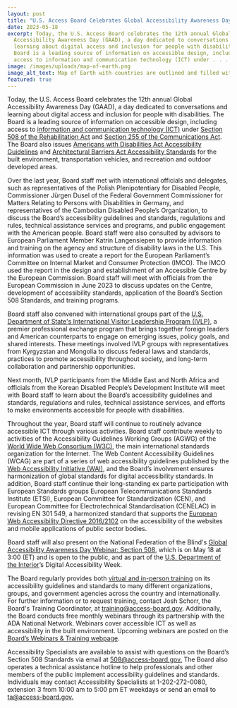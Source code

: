 ```yaml
---
layout: post
title: "U.S. Access Board Celebrates Global Accessibility Awareness Day "
date: 2023-05-18
excerpt: Today, the U.S. Access Board celebrates the 12th annual Global
  Accessibility Awareness Day (GAAD), a day dedicated to conversations and
  learning about digital access and inclusion for people with disabilities. The
  Board is a leading source of information on accessible design, including
  access to information and communication technology (ICT) under . . .
image: /images/uploads/map-of-earth.png
image_alt_text: Map of Earth with countries are outlined and filled with nodes and connectors
featured: true
---
```

Today, the U.S. Access Board celebrates the 12th annual Global Accessibility Awareness Day (GAAD), a day dedicated to conversations and learning about digital access and inclusion for people with disabilities. The Board is a leading source of information on accessible design, including access to [information and communication technology (ICT)](https://www.access-board.gov/ict/) under [Section 508 of the Rehabilitation Act](https://www.access-board.gov/law/ra.html#section-508-federal-electronic-and-information-technology) and [Section 255 of the Communications Act](https://www.access-board.gov/law/ta.html). The Board also issues [Americans with Disabilities Act Accessibility Guidelines](https://www.access-board.gov/ada/) and [Architectural Barriers Act Accessibility Standards](https://www.access-board.gov/aba/) for the built environment, transportation vehicles, and recreation and outdoor developed areas. 

Over the last year, Board staff met with international officials and delegates, such as representatives of the Polish Plenipotentiary for Disabled People, Commissioner Jürgen Dusel of the Federal Government Commissioner for Matters Relating to Persons with Disabilities in Germany, and representatives of the Cambodian Disabled People’s Organization, to discuss the Board’s accessibility guidelines and standards, regulations and rules, technical assistance services and programs, and public engagement with the American people. Board staff were also consulted by advisors to European Parliament Member Katrin Langensiepen to provide information and training on the agency and structure of disability laws in the U.S. This information was used to create a report for the European Parliament’s Committee on Internal Market and Consumer Protection (IMCO). The IMCO used the report in the design and establishment of an Accessible Centre by the European Commission. Board staff will meet with officials from the European Commission in June 2023 to discuss updates on the Centre, development of accessibility standards, application of the Board’s Section 508 Standards, and training programs. 

Board staff also convened with international groups part of the [U.S. Department of State's International Visitor Leadership Program (IVLP)](https://eca.state.gov/ivlp), a premier professional exchange program that brings together foreign leaders and American counterparts to engage on emerging issues, policy goals, and shared interests. These meetings involved IVLP groups with representatives from Kyrgyzstan and Mongolia to discuss federal laws and standards, practices to promote accessibility throughout society, and long-term collaboration and partnership opportunities.  

Next month, IVLP participants from the Middle East and North Africa and officials from the Korean Disabled People’s Development Institute will meet with Board staff to learn about the Board’s accessibility guidelines and standards, regulations and rules, technical assistance services, and efforts to make environments accessible for people with disabilities. 

Throughout the year, Board staff will continue to routinely advance accessible ICT through various activities. Board staff contribute weekly to activities of the Accessibility Guidelines Working Groups (AGWG) of the [World Wide Web Consortium (W3C)](https://www.w3.org/), the main international standards organization for the Internet. The Web Content Accessibility Guidelines (WCAG) are part of a series of web accessibility guidelines published by the [Web Accessibility Initiative (WAI)](https://www.w3.org/WAI/), and the Board’s involvement ensures harmonization of global standards for digital accessibility standards. In addition, Board staff continue their long-standing ex parte participation with European Standards groups European Telecommunications Standards Institute (ETSI), European Committee for Standardization (CEN), and European Committee for Electrotechnical Standardisation (CENELAC) in revising EN 301 549, a harmonized standard that supports the [European Web Accessibility Directive 2016/2102](https://digital-strategy.ec.europa.eu/en/policies/web-accessibility) on the accessibility of the websites and mobile applications of public sector bodies. 

Board staff will also present on the National Federation of the Blind's [Global Accessibility Awareness Day Webinar: Section 508](https://nfb.org/form/gaad-section-508-webinar), which is on May 18 at 3:00 (ET) and is open to the public, and as part of the [U.S. Department of the Interior](https://www.doi.gov/)’s Digital Accessibility Week. 

The Board regularly provides both [virtual and in-person training](https://www.access-board.gov/webinars/training.html) on its accessibility guidelines and standards to many different organizations, groups, and government agencies across the country and internationally. For further information or to request training, contact Josh Schorr, the Board's Training Coordinator, at [training@access-board.gov](mailto:training@access-board.gov). Additionally, the Board conducts free monthly webinars through its partnership with the ADA National Network. Webinars cover accessible ICT as well as accessibility in the built environment. Upcoming webinars are posted on the [Board’s Webinars & Training webpage](https://www.access-board.gov/webinars/). 

Accessibility Specialists are available to assist with questions on the Board’s Section 508 Standards via email at [508@access-board.gov.](mailto:508@access-board.gov) The Board also operates a technical assistance hotline to help professionals and other members of the public implement accessibility guidelines and standards. Individuals may contact Accessibility Specialists at 1-202-272-0080, extension 3 from 10:00 am to 5:00 pm ET weekdays or send an email to [ta@access-board.gov.](mailto:ta@access-board.gov)
